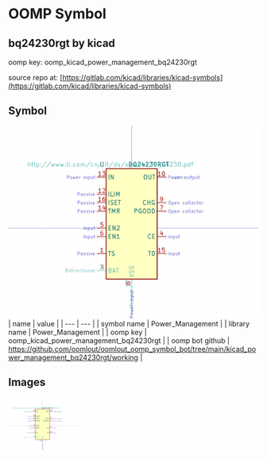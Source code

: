 # OOMP Symbol  
## bq24230rgt  by kicad  
  
oomp key: oomp_kicad_power_management_bq24230rgt  
  
source repo at: [https://gitlab.com/kicad/libraries/kicad-symbols](https://gitlab.com/kicad/libraries/kicad-symbols)  
## Symbol  
  
[![working.png](working_600.png)](working.png)  
| name | value | 
| --- | --- | 
| symbol name | Power_Management | 
| library name | Power_Management | 
| oomp key | oomp_kicad_power_management_bq24230rgt | 
| oomp bot github | https://github.com/oomlout/oomlout_oomp_symbol_bot/tree/main/kicad_power_management_bq24230rgt/working | 
## Images  
  
[![working.png](working_140.png)](working.png)  

